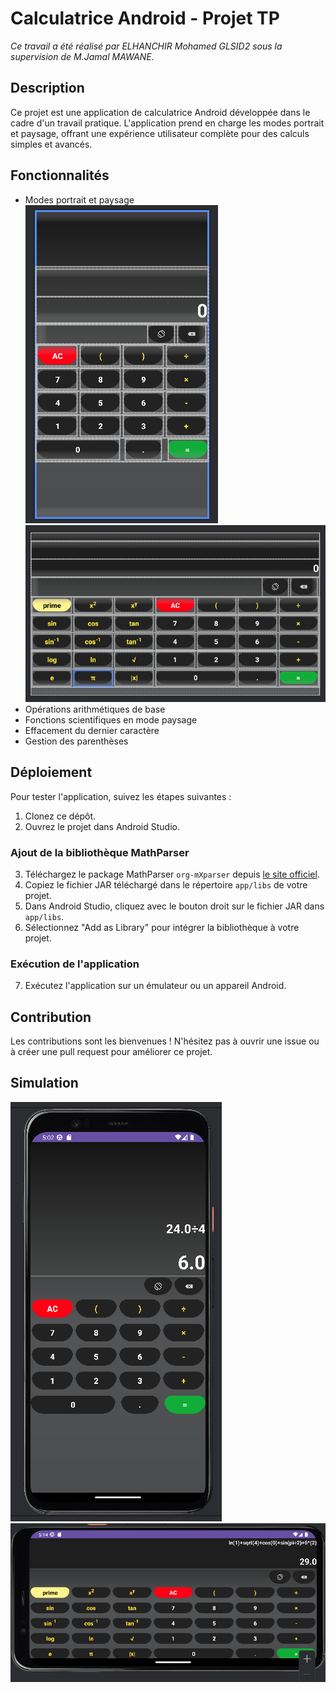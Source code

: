 # Calculatrice Android - Projet TP
_Ce travail a été réalisé par ELHANCHIR Mohamed GLSID2 sous la supervision de M.Jamal MAWANE._


## Description
Ce projet est une application de calculatrice Android développée dans le cadre d'un travail pratique. L'application prend en charge les modes portrait et paysage, offrant une expérience utilisateur complète pour des calculs simples et avancés.

## Fonctionnalités
- Modes portrait et paysage
  ![Capture d'écran de l'interface en mode portrait](Captures/portrait.png)
   ![Capture d'écran de l'interface en mode paysage](Captures/paysage.png)
- Opérations arithmétiques de base
- Fonctions scientifiques en mode paysage
- Effacement du dernier caractère
- Gestion des parenthèses



## Déploiement

Pour tester l'application, suivez les étapes suivantes :

1. Clonez ce dépôt.
2. Ouvrez le projet dans Android Studio.

### Ajout de la bibliothèque MathParser

3. Téléchargez le package MathParser `org-mXparser` depuis [le site officiel](https://mathparser.org/download/).
4. Copiez le fichier JAR téléchargé dans le répertoire `app/libs` de votre projet.
5. Dans Android Studio, cliquez avec le bouton droit sur le fichier JAR dans `app/libs`.
6. Sélectionnez "Add as Library" pour intégrer la bibliothèque à votre projet.

### Exécution de l'application

7. Exécutez l'application sur un émulateur ou un appareil Android.


## Contribution
Les contributions sont les bienvenues ! N'hésitez pas à ouvrir une issue ou à créer une pull request pour améliorer ce projet.

## Simulation
![Capture d'écran de l'interface en mode portrait](Captures/simulationPortrait.png)
![Capture d'écran de l'interface en mode paysage](Captures/simulationPaysage.png)
